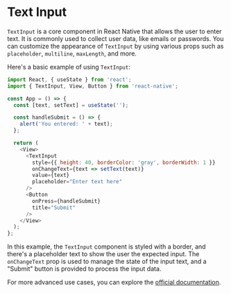 # Text Input

`TextInput` is a core component in React Native that allows the user to enter text. It is commonly used to collect user data, like emails or passwords. You can customize the appearance of `TextInput` by using various props such as `placeholder`, `multiline`, `maxLength`, and more.

Here's a basic example of using `TextInput`:

```javascript
import React, { useState } from 'react';
import { TextInput, View, Button } from 'react-native';

const App = () => {
  const [text, setText] = useState('');

  const handleSubmit = () => {
    alert('You entered: ' + text);
  };

  return (
    <View>
      <TextInput
        style={{ height: 40, borderColor: 'gray', borderWidth: 1 }}
        onChangeText={text => setText(text)}
        value={text}
        placeholder="Enter text here"
      />
      <Button
        onPress={handleSubmit}
        title="Submit"
      />
    </View>
  );
};
```

In this example, the `TextInput` component is styled with a border, and there's a placeholder text to show the user the expected input. The `onChangeText` prop is used to manage the state of the input text, and a "Submit" button is provided to process the input data.

For more advanced use cases, you can explore the [official documentation](https://reactnative.dev/docs/textinput).